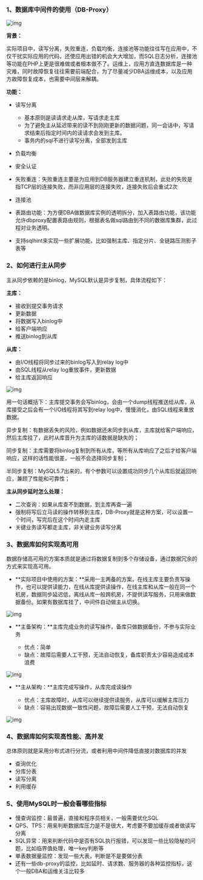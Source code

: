 ### 1、数据库中间件的使用（DB-Proxy）

![img](./resource/2-7-1.jpg)

**背景：**

实际项目中，读写分离，失败重连，负载均衡，连接池等功能往往写在应用中，不仅干扰实际应用的代码，还使应用出错的机会大大增加，而SQL日志分析，连接池等功能在PHP上更是很难做或者根本做不了。运维上，应用方直连数据库是一种灾难，同时故障恢复往往需要前端配合，为了尽量减少DBA运维成本，以及应用方故障恢复成本，也需要中间层来解耦。

**功能：**

- 读写分离

  - 基本原则是读请求走从库，写请求走主库
  - 为了避免主从延迟带来的读不到刚刚更新的数据问题，同一会话中，写请求结束后指定时间内的读请求会发到主库。
  - 事务内的sql不进行读写分离，全部发到主库

- 负载均衡

- 安全认证

- 失败重连：失败重连主要是为应用到DB服务器建立重连机制，此处的失败是指TCP层的连接失败，而非应用层的连接失败，连接失败后会重试2次

- 连接池

- 表路由功能：为方便DBA做数据库实例的透明拆分，加入表路由功能，该功能允许dbproxy配置表路由规则，根据表名做sql路由到不同的数据库集群，此过程对业务透明。

- 支持sqlhint来实现一些扩展功能，比如强制主库、指定分片、全链路压测影子表等

### 2、如何进行主从同步

主从同步依赖的是binlog，MySQL默认是异步复制，具体流程如下：

**主库：** 

- 接收到提交事务请求
- 更新数据
- 将数据写入binlog中
- 给客户端响应
- 推送binlog到从库

**从库：** 

- 由I/O线程将同步过来的binlog写入到relay log中
- 由SQL线程从relay log重放事件，更新数据
- 给主库返回响应

![img](./resource/2-7-2.jpg)

用一句话概括下：主库提交事务会写binlog，会由一个dump线程推送给从库，从库接受之后会有一个I/O线程将其写到relay log中，慢慢消化，由SQL线程来重放数据。

异步复制：有数据丢失的风险，例如数据还未同步到从库，主库就给客户端响应，然后主库挂了，此时从库晋升为主库的话数据是缺失的；

同步复制：主库需要将binlog复制到所有从库，等所有从库响应了之后才给客户端响应，这样的话性能很差，一般不会选择同步复制；

半同步复制：MySQL5.7出来的，有个参数可以设置成功同步几个从库后就返回响应，兼顾了性能和可靠性；

**主从同步延时怎么处理：**

- 二次查询：如果从库查不到数据，到主库再查一遍
- 强制将写后立马读的操作转移到主库，DB-Proxy就是这种方案，可以设置一个时间，写完后在这个时间内走主库
- 关键业务读写都走主库，非关键业务读写分离

### 3、数据库如何实现高可用

数据存储高可用的方案本质就是通过将数据复制到多个存储设备，通过数据冗余的方式来实现高可用。

- **实际项目中使用的方案：**采用一主两备的方案，在线主库主要负责写操作，也可以提供读能力，在线从库提供读操作，在线主库和从库一般在同一个机房，数据同步延迟低，离线从库一般跨机房，不提供读写服务，只用来做数据备份。如果有数据库挂了，中间件自动做主从切换。

![img](./resource/2-7-3.jpg)

- **主备架构：**主库完成业务的读写操作，备库只做数据备份，不参与实际业务

  - 优点：简单
  - 缺点：故障后需要人工干预，无法自动恢复，备库职责太少容易造成成本浪费

![img](./resource/2-7-4.jpg)

- **主从架构：**主库完成写操作，从库完成读操作

  - 优点：主库故障时，从库可以继续提供读服务，从库可以缓解主库压力
  - 缺点：容易出现数据一致性问题，故障后需要人工干预，无法自动恢复

![img](./resource/2-7-5.jpg)

### 4、数据库如何实现高性能、高并发

总体原则就是采用分布式进行分流，或者利用中间件降低直接对数据库的并发

- 查询优化
- 分库分表
- 读写分离
- 利用缓存

### 5、使用MySQL时一般会看哪些指标

- 慢查询监控：最普遍，直接和程序员相关，一般需要优化SQL
- QPS、TPS：用来判断数据库压力是不是很大，考虑要不要加缓存或者做读写分离
- SQL异常：用来判断代码中是否有SQL执行报错，可以发现一些比较隐秘的问题，比如临界值处理，唯一key判断等
- 单表数据量监控：发现一些大表，判断是不是要做分表
- 还有一些db-proxy的监控，比如延时、请求数、服务器的各种监控指标，这个一般DBA和运维关注比较多